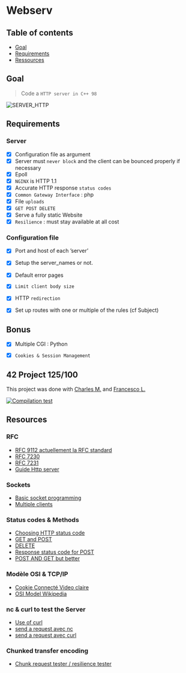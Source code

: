 # Webserv

## Table of contents
* [Goal](#Goal)  
* [Requirements](#Requirements)
* [Ressources](#Ressources)

## Goal
> Code a `HTTP server in C++ 98`

![SERVER_HTTP](https://github.com/Abensett/23.-Webserv/assets/85625233/2c98a3d3-0086-44a6-abd0-2f793bf86a14)

## Requirements
### Server
 - [x] Configuration file as argument
 - [x] Server must `never block` and the client can be bounced properly if necessary
 - [x] Epoll
 - [x] `NGINX` is HTTP 1.1
 - [x] Accurate HTTP response `status codes`
 - [x] `Common Gateway Interface` : php
 - [x] File `uploads`
 - [x] `GET POST DELETE `
 - [x] Serve a fully static Website 
 - [x] `Resilience` : must stay available at all cost

### Configuration file
 - [x] Port and host of each ’server’
 - [x] Setup the server_names or not.
 - [x] Default error pages
 - [x] `Limit client body size`
 - [x] HTTP `redirection`
 - [x] Set up routes with one or multiple of the rules (cf Subject)
 

## Bonus
 - [x] Multiple CGI : Python
 - [x] `Cookies & Session Management`



## 42 Project 125/100


This project was done with [Charles M.](https://github.com/cmariot/) and [Francesco L.](https://github.com/KLM687)  

[![Compilation test](https://github.com/cmariot/webserv/actions/workflows/c-cpp.yml/badge.svg)](https://github.com/cmariot/webserv/actions/workflows/c-cpp.yml)

## Resources

### RFC
* [RFC 9112 actuellement la RFC standard](https://www.rfc-editor.org/rfc/rfc9110.html#name-get)
* [RFC 7230](http://www.rfc-editor.org/info/rfc7230)
* [RFC 7231](http://www.rfc-editor.org/info/rfc7231)
* [Guide Http server](https://medium.com/from-the-scratch/http-server-what-do-you-need-to-know-to-build-a-simple-http-server-from-scratch-d1ef8945e4fa)


### Sockets
- [Basic socket programming](https://www.geeksforgeeks.org/socket-programming-cc/)
- [Multiple clients](https://www.geeksforgeeks.org/socket-programming-in-cc-handling-multiple-clients-on-server-without-multi-threading/)

### Status codes & Methods
* [Choosing HTTP status code](https://www.codetinkerer.com/2015/12/04/choosing-an-http-status-code.html)
* [GET and POST](https://www.w3schools.com/tags/ref_httpmethods.asp)
* [DELETE](https://stackoverflow.com/questions/17884469/what-is-the-http-response-code-for-failed-http-delete-operation)
* [Response status code for POST](https://stackoverflow.com/questions/73486941/what-is-the-difference-between-201-status-code-and-204-status-code)
* [POST AND GET but better](https://www.guru99.com/difference-get-post-http.html)

### Modèle OSI & TCP/IP
- [Cookie Connecté Video claire](https://www.youtube.com/watch?v=26jazyc7VNk)
- [OSI Model Wikipedia](https://en.wikipedia.org/wiki/OSI_model)

### nc & curl to test the Server
* [Use of curl](https://reqbin.com/req/c-dot4w5a2/curl-post-file)
* [send a request avec nc ](https://www.varonis.com/fr/blog/netcat-commands)
* [send a request avec curl](https://devqa.io/curl-sending-api-requests/)

### Chunked transfer encoding
* [Chunk request tester / resilience tester](https://gist.github.com/hannesg/541935ab2e4acc55ed8b85d65defe003)
